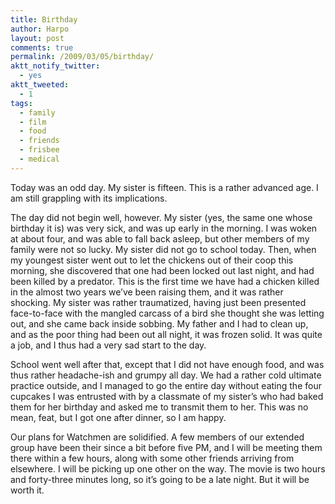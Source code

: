 ```yaml
---
title: Birthday
author: Harpo
layout: post
comments: true
permalink: /2009/03/05/birthday/
aktt_notify_twitter:
  - yes
aktt_tweeted:
  - 1
tags:
  - family
  - film
  - food
  - friends
  - frisbee
  - medical
---
```

Today was an odd day. My sister is fifteen. This is a rather advanced age. I am still grappling with its implications.

The day did not begin well, however. My sister (yes, the same one whose birthday it is) was very sick, and was up early in the morning. I was woken at about four, and was able to fall back asleep, but other members of my family were not so lucky. My sister did not go to school today. Then, when my youngest sister went out to let the chickens out of their coop this morning, she discovered that one had been locked out last night, and had been killed by a predator. This is the first time we have had a chicken killed in the almost two years we&#8217;ve been raising them, and it was rather shocking. My sister was rather traumatized, having just been presented face-to-face with the mangled carcass of a bird she thought she was letting out, and she came back inside sobbing. My father and I had to clean up, and as the poor thing had been out all night, it was frozen solid. It was quite a job, and I thus had a very sad start to the day.

School went well after that, except that I did not have enough food, and was thus rather headache-ish and grumpy all day. We had a rather cold ultimate practice outside, and I managed to go the entire day without eating the four cupcakes I was entrusted with by a classmate of my sister&#8217;s who had baked them for her birthday and asked me to transmit them to her. This was no mean, feat, but I got one after dinner, so I am happy.

Our plans for Watchmen are solidified. A few members of our extended group have been their since a bit before five PM, and I will be meeting them there within a few hours, along with some other friends arriving from elsewhere. I will be picking up one other on the way. The movie is two hours and forty-three minutes long, so it&#8217;s going to be a late night. But it will be worth it.